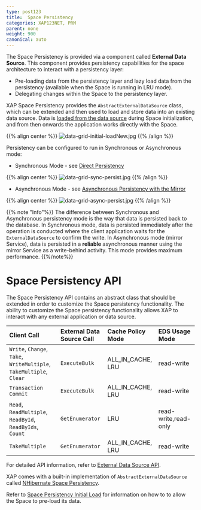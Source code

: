 ```yaml
---
type: post123
title:  Space Persistency
categories: XAP123NET, PRM
parent: none
weight: 900
canonical: auto
---
```



The Space Persistency is provided via a component called **External Data Source**. This component provides persistency capabilities for the space architecture to interact with a persistency layer:

- Pre-loading data from the persistency layer and lazy load data from the persistency (available when the Space is running in LRU mode).
- Delegating changes within the Space to the persistency layer.

XAP Space Persistency provides the `AbstractExternalDataSource` class, which can be extended and then used to load and store data into an existing data source. Data is [loaded from the data source](./space-persistency-initial-load.html) during Space initialization, and from then onwards the application works directly with the Space.

{{% align center %}}
![data-grid-initial-loadNew.jpg](/attachment_files/data-grid-initial-loadNew.jpg)
{{% /align %}}


Persistency can be configured to run in Synchronous or Asynchronous mode:

- Synchronous Mode - see [Direct Persistency](./direct-persistency.html)

{{% align center %}}
![data-grid-sync-persist.jpg](/attachment_files/data-grid-sync-persist.jpg)
{{% /align %}}

- Asynchronous Mode - see  [Asynchronous Persistency with the Mirror](./asynchronous-persistency-with-the-mirror.html)

{{% align center %}}
![data-grid-async-persist.jpg](/attachment_files/data-grid-async-persist.jpg)
{{% /align %}}

{{% note "Info"%}}
The difference between Synchronous and Asynchronous persistency mode is the way that data is persisted back to the database. In Synchronous mode, data is persisted immediately after the operation is conducted where the client application waits for the `ExternalDataSource` to confirm the write. In Asynchronous mode (mirror Service), data is persisted in a **reliable** asynchronous manner using the mirror Service as a write-behind activity. This mode provides maximum performance.
{{%/note%}}

# Space Persistency API

The Space Persistency API contains an abstract class that should be extended in order to customize the Space persistency functionality. The ability to customize the Space persistency functionality allows XAP to interact with any external application or data source.


| Client Call | External Data Source Call| Cache Policy Mode|EDS Usage Mode|
|:------------|:-----------------------------------------------|:-----------------|:-------------|
|`Write`, `Change`, `Take`, `WriteMultiple`, `TakeMultiple`, `Clear`|`ExecuteBulk` |ALL_IN_CACHE, LRU|read-write|
|`Transaction Commit`|`ExecuteBulk`|ALL_IN_CACHE, LRU|read-write|
|`Read`, `ReadMultiple`, `ReadById`, `ReadByIds`, `Count`|`GetEnumerator`|LRU|read-write,read-only|
|`TakeMultiple`|`GetEnumerator`|ALL_IN_CACHE, LRU|read-write|

For detailed API information, refer to [External Data Source API](./hibernate-space-persistency.html).

XAP comes with a built-in implementation of `AbstractExternalDataSource` called [NHibernate Space Persistency](./hibernate-space-persistency.html).

Refer to [Space Persistency Initial Load](./space-persistency-initial-load.html) for information on how to to allow the Space to pre-load its data.




